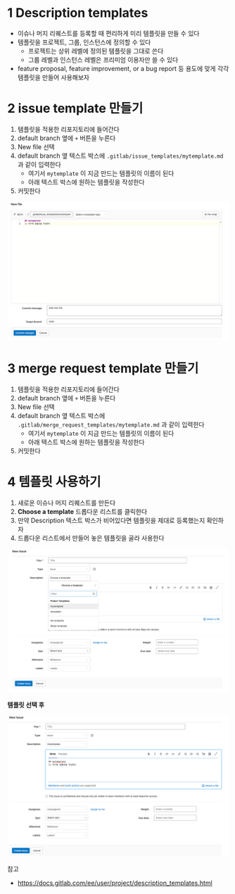 # 1 Description templates

* 이슈나 머지 리퀘스트를 등록할 때 편리하게 미리 템플릿을 만들 수 있다
* 템플릿을 프로젝트, 그룹, 인스턴스에 정의할 수 있다
  * 프로젝트는 상위 레벨에 정의된 템플릿을 그대로 쓴다
  * 그룹 레벨과 인스턴스 레벨은 프리미엄 이용자만 쓸 수 있다
* feature proposal, feature improvement, or a bug report 등 용도에 맞게 각각 템플릿을 만들어 사용해보자



# 2 issue template 만들기

1. 템플릿을 적용한 리포지토리에 들어간다
2. default branch 옆에 `+` 버튼을 누른다
3. New file 선택
4. default branch 옆 텍스트 박스에 `.gitlab/issue_templates/mytemplate.md` 과 같이 입력한다
   * 여기서 `mytemplate` 이 지금 만드는 템플릿의 이름이 된다
   * 아래 텍스트 박스에 원하는 템플릿을 작성한다
5. 커밋한다

![image-20220406131011514](./images/issue-template.png)



# 3 merge request template 만들기

1. 템플릿을 적용한 리포지토리에 들어간다
2. default branch 옆에 `+` 버튼을 누른다
3. New file 선택
4. default branch 옆 텍스트 박스에 `.gitlab/merge_request_templates/mytemplate.md` 과 같이 입력한다
   * 여기서 `mytemplate` 이 지금 만드는 템플릿의 이름이 된다
   * 아래 텍스트 박스에 원하는 템플릿을 작성한다
5. 커밋한다



# 4 템플릿 사용하기

1. 새로운 이슈나 머지 리퀘스트를 만든다
2. **Choose a template** 드롭다운 리스트를 클릭한다
3. 만약 Description 텍스트 박스가 비어있다면 템플릿을 제대로 등록했는지 확인하자
4. 드롭다운 리스트에서 만들어 놓은 템플릿을 골라 사용한다

![image-20220406131349649](./images/use-template.png)

**템플릿 선택 후**

![image-20220406131500912](./images/use-template2.png)



참고

* https://docs.gitlab.com/ee/user/project/description_templates.html